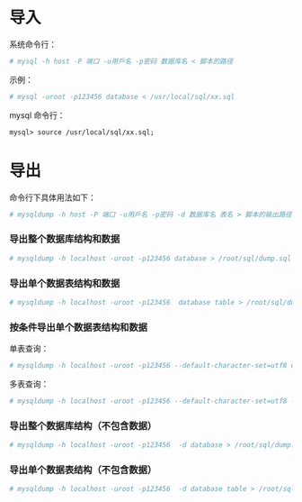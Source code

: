 # 导入

系统命令行：

```bash
# mysql -h host -P 端口 -u用戶名 -p密码 数据库名 < 脚本的路径
```

示例：

```bash
# mysql -uroot -p123456 database < /usr/local/sql/xx.sql
```

mysql 命令行：

```
mysql> source /usr/local/sql/xx.sql;
```

# 导出

命令行下具体用法如下： 

```bash
# mysqldump -h host -P 端口 -u用戶名 -p密码 -d 数据库名 表名 > 脚本的输出路径
```  

### 导出整个数据库结构和数据

```bash
# mysqldump -h localhost -uroot -p123456 database > /root/sql/dump.sql
``` 

### 导出单个数据表结构和数据

```bash
# mysqldump -h localhost -uroot -p123456  database table > /root/sql/dump.sql
```

### 按条件导出单个数据表结构和数据

单表查询：

```bash
# mysqldump -h localhost -uroot -p123456 --default-character-set=utf8 database table --where="role_id IN (1,2,3)" > /root/sql/dump.sql
```

多表查询：

```bash
# mysqldump -h localhost -uroot -p123456 --default-character-set=utf8 --lock-all-tables database table1 --where="role_id IN (SELECT id FROM table2 WHERE field1 = 0 and field2 <= 100)" > /root/sql/dump.sql
```

### 导出整个数据库结构（不包含数据）

```bash
# mysqldump -h localhost -uroot -p123456  -d database > /root/sql/dump.sql
```
 
### 导出单个数据表结构（不包含数据）

```bash
# mysqldump -h localhost -uroot -p123456  -d database table > /root/sql/dump.sql
```

